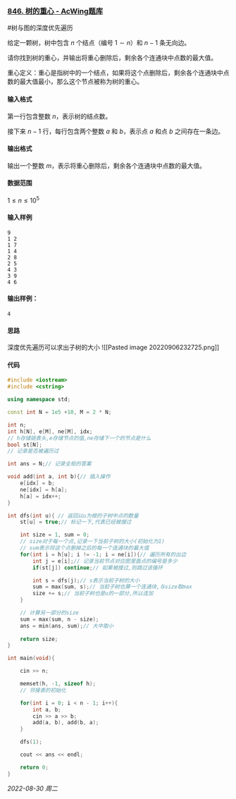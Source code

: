### [846. 树的重心 - AcWing题库](https://www.acwing.com/problem/content/848/)

#树与图的深度优先遍历

给定一颗树，树中包含 $n$ 个结点（编号 $1∼n$）和 $n−1$ 条无向边。

请你找到树的重心，并输出将重心删除后，剩余各个连通块中点数的最大值。

重心定义：重心是指树中的一个结点，如果将这个点删除后，剩余各个连通块中点数的最大值最小，那么这个节点被称为树的重心。

#### 输入格式

第一行包含整数 $n$，表示树的结点数。

接下来 $n−1$ 行，每行包含两个整数 $a$ 和 $b$，表示点 $a$ 和点 $b$ 之间存在一条边。

#### 输出格式

输出一个整数 $m$，表示将重心删除后，剩余各个连通块中点数的最大值。

#### 数据范围

$1≤n≤10^5$

#### 输入样例

```
9
1 2
1 7
1 4
2 8
2 5
4 3
3 9
4 6
```

#### 输出样例：

```
4
```

#### 思路

深度优先遍历可以求出子树的大小 
![[Pasted image 20220906232725.png]]

#### 代码

```cpp
#include <iostream>
#include <cstring>

using namespace std;

const int N = 1e5 +10, M = 2 * N;

int n;
int h[N], e[M], ne[M], idx;
// h存储链表头,e存储节点的值,ne存储下一个的节点是什么
bool st[N];
// 记录是否被遍历过

int ans = N;// 记录全局的答案

void add(int a, int b){// 插入操作
    e[idx] = b;
    ne[idx] = h[a];
    h[a] = idx++;
}

int dfs(int u){ // 返回以u为根的子树中点的数量
    st[u] = true;// 标记一下,代表已经被搜过

    int size = 1, sum = 0;
    // size对于每一个点,记录一下当前子树的大小(初始化为1)
    // sum表示将这个点删掉之后的每一个连通块的最大值
    for(int i = h[u]; i != -1; i = ne[i]){// 遍历所有的出边
        int j = e[i];// 记录当前节点对应图里面点的编号是多少
        if(st[j]) continue;// 如果被搜过,则跳过该循环

        int s = dfs(j);// s表示当前子树的大小
        sum = max(sum, s);// 当前子树也算一个连通块,与size取max
        size += s;// 当前子树也是u的一部分,所以连加
    }

    // 计算另一部分的size
    sum = max(sum, n - size);
    ans = min(ans, sum);// 大中取小
    
    return size;
}

int main(void){

    cin >> n;

    memset(h, -1, sizeof h);
    // 邻接表的初始化

    for(int i = 0; i < n - 1; i++){
        int a, b;
        cin >> a >> b;
        add(a, b), add(b, a);
    }

    dfs(1);

    cout << ans << endl;

    return 0;
}
```




*2022-08-30 周二*